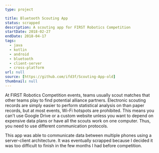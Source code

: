 ```yaml
---
type: project

title: Bluetooth Scouting App
status: scrapped
description: A scouting app for FIRST Robotics Competition
startDate: 2018-02-27
endDate: 2018-04-17
tags:
  - java
  - kotlin
  - android
  - bluetooth
  - client-server
  - cross-platform
url: null
source: [https://github.com/ifd3f/Scouting-App-old]
thumbnail: null
---
```


At FIRST Robotics Competition events, teams usually scout matches that other
teams play to find potential alliance partners. Electronic scouting records are
simply easier to perform statistical analysis on than paper records, but at most
events, Wi-Fi hotspots are prohibited. This means you can't use Google Drive or
a custom website unless you want to depend on expensive data plans or have all
the scouts work on one computer. Thus, you need to use different communication
protocols.

This app was able to communicate data between multiple phones using a
server-client architecture. It was eventually scrapped because I decided it was
too difficult to finish in the few months I had before competition.

